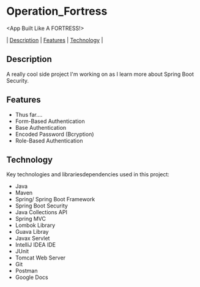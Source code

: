 # Operation_Fortress

&lt;App Built Like A FORTRESS!>

| [Description](#description) | [Features](#features) | [Technology](#technology) |  

## Description

A really cool side project I'm working on as I learn more about Spring Boot Security.

## Features

- Thus far.... 
- Form-Based Authentication
- Base Authentication 
- Encoded Password (Bcryption)
- Role-Based Authentication

## Technology

Key technologies and librariesdependencies used in this project:
- Java
- Maven
- Spring/ Spring Boot Framework
- Spring Boot Security
- Java Collections API
- Spring MVC
- Lombok Library
- Guava Libray
- Javax Servlet
- IntelliJ IDEA IDE
- JUnit
- Tomcat Web Server
- Git
- Postman
- Google Docs

